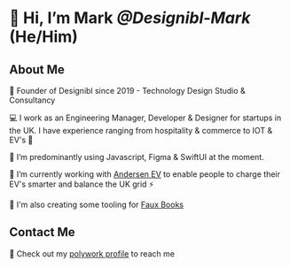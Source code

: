 # 👋 Hi, I’m Mark _@Designibl-Mark_ (He/Him)

## About Me

:man: Founder of Designibl since 2019 - Technology Design Studio & Consultancy

:computer: I work as an Engineering Manager, Developer & Designer for startups in the UK. I have experience ranging from hospitality & commerce to IOT & EV's 🔌

:pencil: I’m predominantly using Javascript, Figma & SwiftUI at the moment.

:car: I’m currently working with [Andersen EV](https://andersen-ev.com) to enable people to charge their EV's smarter and balance the UK grid ⚡️

:book: I'm also creating some tooling for [Faux Books](https://www.fauxbooks.co.uk)

## Contact Me

:email: Check out my [polywork profile](www.mhark.co.uk) to reach me

